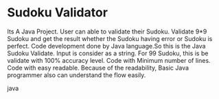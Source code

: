 # Sudoku Validator
Its A Java Project.
User can able to validate their Sudoku.
Validate 9*9 Sudoku and get the result whether the Sudoku having error or Sudoku is perfect. 
Code development done by Java language.So this is the Java Sudoku Validate. 
Input is consider as a string. For 99 Sudoku, this is be validate with 100% accuracy level. 
Code with Minimum number of lines.
Code with easy readable. 
Because of the readability, Basic Java programmer also can understand the flow easily.

java
